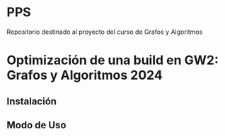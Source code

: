 # PPS
Repositorio destinado al proyecto del curso de Grafos y Algoritmos 

# Optimización de una build en GW2: Grafos y Algoritmos 2024
## Instalación



## Modo de Uso
